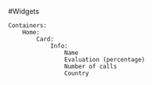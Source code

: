
#Widgets

    Containers:
        Home:
            Card:
                Info: 
                    Name
                    Evaluation (percentage)
                    Number of calls
                    Country